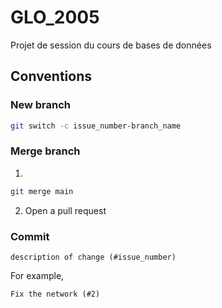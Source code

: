 # GLO_2005
Projet de session du cours de bases de données

## Conventions

### New branch

```bash
git switch -c issue_number-branch_name
```

### Merge branch

1.

```bash
git merge main
```

2. Open a pull request

### Commit

```
description of change (#issue_number)
```

For example,

```
Fix the network (#2)
```
